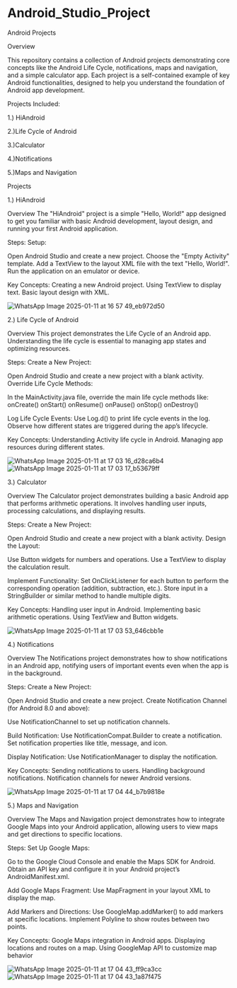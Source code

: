 # Android_Studio_Project
Android Projects

Overview

This repository contains a collection of Android projects demonstrating core concepts like the Android Life Cycle, notifications, maps and navigation, and a simple calculator app. Each project is a self-contained example of key Android functionalities, designed to help you understand the foundation of
Android app development.

Projects Included:

1.) HiAndroid

2.)Life Cycle of Android

3.)Calculator

4.)Notifications

5.)Maps and Navigation

Projects

1.) HiAndroid

Overview
The "HiAndroid" project is a simple "Hello, World!" app designed to get you familiar with basic Android development, layout design, and running your first Android application.

Steps:
Setup:

Open Android Studio and create a new project.
Choose the "Empty Activity" template.
Add a TextView to the layout XML file with the text "Hello, World!".
Run the application on an emulator or device.

Key Concepts:
Creating a new Android project.
Using TextView to display text.
Basic layout design with XML.

![WhatsApp Image 2025-01-11 at 16 57 49_eb972d50](https://github.com/user-attachments/assets/eb3c1cf3-1857-4e2d-aad4-54234c4b1753)


2.) Life Cycle of Android

Overview
This project demonstrates the Life Cycle of an Android app. Understanding the life cycle is essential to managing app states and optimizing resources.

Steps:
Create a New Project:

Open Android Studio and create a new project with a blank activity.
Override Life Cycle Methods:

In the MainActivity.java file, override the main life cycle methods like:
onCreate()
onStart()
onResume()
onPause()
onStop()
onDestroy()

Log Life Cycle Events:
Use Log.d() to print life cycle events in the log.
Observe how different states are triggered during the app’s lifecycle.

Key Concepts:
Understanding Activity life cycle in Android.
Managing app resources during different states.

![WhatsApp Image 2025-01-11 at 17 03 16_d28ca6b4](https://github.com/user-attachments/assets/1ce3e014-8ba1-49f6-bb66-4d75897191c8)
![WhatsApp Image 2025-01-11 at 17 03 17_b53679ff](https://github.com/user-attachments/assets/f836cde2-6c75-4bb0-af01-d032fa060c78)

3.) Calculator

Overview
The Calculator project demonstrates building a basic Android app that performs arithmetic operations. It involves handling user inputs, processing calculations, and displaying results.

Steps:
Create a New Project:

Open Android Studio and create a new project with a blank activity.
Design the Layout:

Use Button widgets for numbers and operations.
Use a TextView to display the calculation result.

Implement Functionality:
Set OnClickListener for each button to perform the corresponding operation (addition, subtraction, etc.).
Store input in a StringBuilder or similar method to handle multiple digits.

Key Concepts:
Handling user input in Android.
Implementing basic arithmetic operations.
Using TextView and Button widgets.

![WhatsApp Image 2025-01-11 at 17 03 53_646cbb1e](https://github.com/user-attachments/assets/7c1d1a9b-929f-42d3-8d50-cd91f5297264)


4.) Notifications

Overview
The Notifications project demonstrates how to show notifications in an Android app, notifying users of important events even when the app is in the background.

Steps:
Create a New Project:

Open Android Studio and create a new project.
Create Notification Channel (for Android 8.0 and above):

Use NotificationChannel to set up notification channels.

Build Notification:
Use NotificationCompat.Builder to create a notification.
Set notification properties like title, message, and icon.

Display Notification:
Use NotificationManager to display the notification.

Key Concepts:
Sending notifications to users.
Handling background notifications.
Notification channels for newer Android versions.

![WhatsApp Image 2025-01-11 at 17 04 44_b7b9818e](https://github.com/user-attachments/assets/1ba790c2-dcf8-49db-a42a-6b16f3745bb8)

5.) Maps and Navigation

Overview
The Maps and Navigation project demonstrates how to integrate Google Maps into your Android application, allowing users to view maps and get directions to specific locations.

Steps:
Set Up Google Maps:

Go to the Google Cloud Console and enable the Maps SDK for Android.
Obtain an API key and configure it in your Android project’s AndroidManifest.xml.

Add Google Maps Fragment:
Use MapFragment in your layout XML to display the map.

Add Markers and Directions:
Use GoogleMap.addMarker() to add markers at specific locations.
Implement Polyline to show routes between two points.

Key Concepts:
Google Maps integration in Android apps.
Displaying locations and routes on a map.
Using GoogleMap API to customize map behavior

![WhatsApp Image 2025-01-11 at 17 04 43_ff9ca3cc](https://github.com/user-attachments/assets/53c3c3ed-1e71-4bb8-8f78-a67056abee4b)
![WhatsApp Image 2025-01-11 at 17 04 43_1a87f475](https://github.com/user-attachments/assets/51943f06-e5e4-4258-8145-266bcadb534c)
